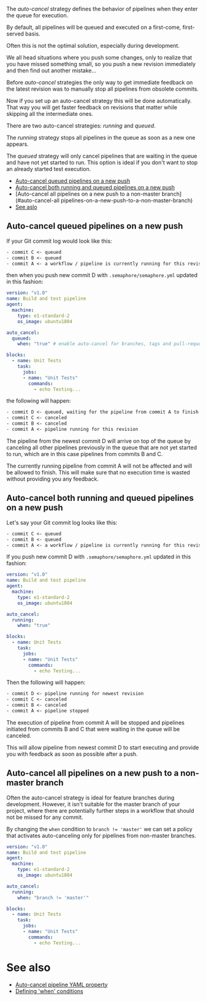 The *auto-cancel* strategy defines the behavior of pipelines when they enter the
queue for execution.

By default, all pipelines will be queued and executed on a first-come, first-served
basis.

Often this is not the optimal solution, especially during development.

We all head situations where you push some changes, only to realize that you have
missed something small, so you push a new revision immediately and then find out
another mistake...

Before *auto-cancel* strategies the only way to get immediate feedback on the
latest revision was to manually stop all pipelines from obsolete commits.

Now if you set up an auto-cancel strategy this will be done automatically.
That way you will get faster feedback on revisions that matter while skipping
all the intermediate ones.

There are two auto-cancel strategies: *running* and *queued*.

The *running* strategy stops all pipelines in the queue as soon as a new one appears.

The *queued* strategy will only cancel pipelines that are waiting in the queue
and have not yet started to run.
This option is ideal if you don't want to stop an already started test execution.


- [Auto-cancel queued pipelines on a new push](#auto-cancel-queued-pipelines-on-a-new-push)
- [Auto-cancel both running and queued pipelines on a new push](#auto-cancel-both-running-and-queued-pipelines-on-a-new-push)
- [Auto-cancel all pipelines on a new push to a non-master branch](#auto-cancel-all pipelines-on-a-new-push-to-a-non-master-branch)
- [See aslo](#see-also)

## Auto-cancel queued pipelines on a new push

If your Git commit log would look like this:

``` txt
- commit C <- queued
- commit B <- queued
- commit A <- a workflow / pipeline is currently running for this revision
```
then when you push new commit D with `.semaphore/semaphore.yml` updated in this fashion:

``` yaml
version: "v1.0"
name: Build and test pipeline
agent:
  machine:
    type: e1-standard-2
    os_image: ubuntu1804

auto_cancel:
  queued:
    when: "true" # enable auto-cancel for branches, tags and pull-requests

blocks:
  - name: Unit Tests
    task:
      jobs:
      - name: "Unit Tests"
        commands:
          - echo Testing...
```

the following will happen:

``` txt
- commit D <- queued, waiting for the pipeline from commit A to finish
- commit C <- canceled
- commit B <- canceled
- commit A <- pipeline running for this revision
```

The pipeline from the newest commit D will arrive on top of the queue by canceling
all other pipelines previously in the queue that are not yet started to run, which
are in this case pipelines from commits B and C.

The currently running pipeline from commit A will not be affected and will be
allowed to finish.
This will make sure that no execution time is wasted without providing you any
feedback.

## Auto-cancel both running and queued pipelines on a new push

Let's say your Git commit log looks like this:

``` txt
- commit C <- queued
- commit B <- queued
- commit A <- a workflow / pipeline is currently running for this revision
```
If you push new commit D with `.semaphore/semaphore.yml` updated in this fashion:

``` yaml
version: "v1.0"
name: Build and test pipeline
agent:
  machine:
    type: e1-standard-2
    os_image: ubuntu1804

auto_cancel:
  running:
    when: "true"

blocks:
  - name: Unit Tests
    task:
      jobs:
      - name: "Unit Tests"
        commands:
          - echo Testing...
```

Then the following will happen:

``` txt
- commit D <- pipeline running for newest revision
- commit C <- canceled
- commit B <- canceled
- commit A <- pipeline stopped
```

The execution of pipeline from commit A will be stopped and pipelines initiated
from commits B and C that were waiting in the queue will be canceled.

This will allow pipeline from newest commit D to start executing and provide you
with feedback as soon as possible after a push.

## Auto-cancel all pipelines on a new push to a non-master branch

Often the auto-cancel strategy is ideal for feature branches during development.
However, it isn't suitable for the master branch of your project, where there are
potentially further steps in a workflow that should not be missed for any commit.

By changing the `when` condition to `branch != 'master'` we can set a policy
that activates auto-canceling only for pipelines from non-master branches.

``` yaml
version: "v1.0"
name: Build and test pipeline
agent:
  machine:
    type: e1-standard-2
    os_image: ubuntu1804

auto_cancel:
  running:
    when: "branch != 'master'"

blocks:
  - name: Unit Tests
    task:
      jobs:
      - name: "Unit Tests"
        commands:
          - echo Testing...
```

# See also

- [Auto-cancel pipeline YAML property](https://docs.semaphoreci.com/article/50-pipeline-yaml#auto\_cancel)
- [Defining 'when' conditions](https://docs.semaphoreci.com/article/142-conditions-reference)
